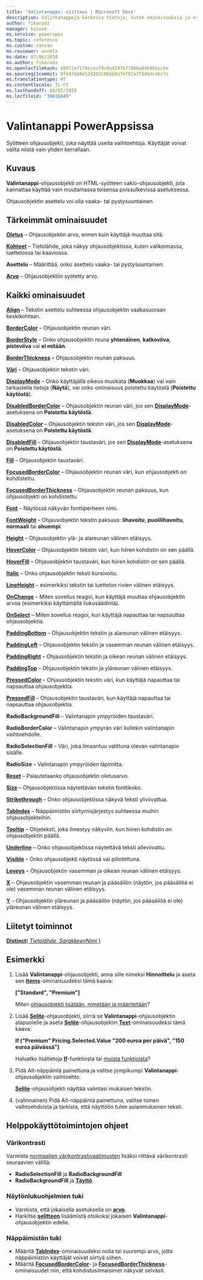 ```yaml
---
title: 'Valintanappi: viittaus | Microsoft Docs'
description: Valintanappeja koskevia tietoja, kuten ominaisuuksia ja esimerkkejä
author: fikaradz
manager: kvivek
ms.service: powerapps
ms.topic: reference
ms.custom: canvas
ms.reviewer: anneta
ms.date: 07/06/2018
ms.author: fikaradz
ms.openlocfilehash: b09f2ef174ecea79c0a4297bf700ba84b96bccbe
ms.sourcegitcommit: 0f6d7bb9e524202c065b9a7ef92a7f54bdc4bc7c
ms.translationtype: HT
ms.contentlocale: fi-FI
ms.lasthandoff: 08/07/2018
ms.locfileid: "39016049"
---
```

# <a name="radio-control-in-powerapps"></a>Valintanappi PowerAppsissa

Syötteen ohjausobjekti, joka näyttää useita vaihtoehtoja. Käyttäjät voivat valita niistä vain yhden kerrallaan.

## <a name="description"></a>Kuvaus

**Valintanappi**-ohjausobjekti on HTML-syötteen vakio-ohjausobjekti, jota kannattaa käyttää vain muutamassa toisensa poissulkevissa asetuksessa.

Ohjausobjektin asettelu voi olla vaaka- tai pystysuuntainen.

## <a name="key-properties"></a>Tärkeimmät ominaisuudet

**[Oletus](properties-core.md)**  – Ohjausobjektin arvo, ennen kuin käyttäjä muuttaa sitä.

**[Kohteet](properties-core.md)** – Tietolähde, joka näkyy ohjausobjektissa, kuten valikoimassa, luettelossa tai kaaviossa.

**Asettelu** – Määrittää, onko asettelu vaaka- tai pystysuuntainen.

**[Arvo](properties-core.md)** – Ohjausobjektiin syötetty arvo.

## <a name="all-properties"></a>Kaikki ominaisuudet

**[Align](properties-text.md)** – Tekstin asettelu suhteessa ohjausobjektin vaakasuoraan keskikohtaan.

**[BorderColor](properties-color-border.md)** – Ohjausobjektin reunan väri.

**[BorderStyle](properties-color-border.md)** – Onko ohjausobjektin reuna **yhtenäinen**, **katkoviiva**, **pisteviiva** vai **ei mitään**.

**[BorderThickness](properties-color-border.md)** – Ohjausobjektin reunan paksuus.

**[Väri](properties-color-border.md)**  – Ohjausobjektin tekstin väri.

**[DisplayMode](properties-core.md)** – Onko käyttäjällä oikeus muokata (**Muokkaa**) vai vain tarkastella tietoja (**Näytä**), vai onko ominaisuus poistettu käytöstä (**Poistettu käytöstä**).

**[DisabledBorderColor](properties-color-border.md)** – Ohjausobjektin reunan väri, jos sen **[DisplayMode](properties-core.md)**-asetuksena on **Poistettu käytöstä**.

**[DisabledColor](properties-color-border.md)** – Ohjausobjektin tekstin väri, jos sen **[DisplayMode](properties-core.md)**-asetuksena on **Poistettu käytöstä**.

**[DisabledFill](properties-color-border.md)** – Ohjausobjektin taustaväri, jos sen **[DisplayMode](properties-core.md)**-asetuksena on **Poistettu käytöstä**.

**[Fill](properties-color-border.md)** – Ohjausobjektin taustaväri.

**[FocusedBorderColor](properties-color-border.md)**  – Ohjausobjektin reunan väri, kun ohjausobjekti on kohdistettu.

**[FocusedBorderThickness](properties-color-border.md)** – Ohjausobjektin reunan paksuus, kun ohjausobjekti on kohdistettu.

**[Font](properties-text.md)** – Näytössä näkyvän fonttiperheen nimi.

**[FontWeight](properties-text.md)** – Ohjausobjektin tekstin paksuus: **lihavoitu**, **puolilihavoitu**, **normaali** tai **ohuempi**.

**[Height](properties-size-location.md)** – Ohjausobjektin ylä- ja alareunan välinen etäisyys.

**[HoverColor](properties-color-border.md)**  – Ohjausobjektin tekstin väri, kun hiiren kohdistin on sen päällä.

**[HoverFill](properties-color-border.md)**  – Ohjausobjektin taustaväri, kun hiiren kohdistin on sen päällä.

**[Italic](properties-text.md)**  – Onko ohjausobjektin teksti kursivoitu.

**[LineHeight](properties-text.md)** – esimerkiksi tekstin tai luettelon rivien välinen etäisyys.

**[OnChange](properties-core.md)** – Miten sovellus reagoi, kun käyttäjä muuttaa ohjausobjektin arvoa (esimerkiksi käyttämällä liukusäädintä).

**[OnSelect](properties-core.md)** – Miten sovellus reagoi, kun käyttäjä napauttaa tai napsauttaa ohjausobjektia.

**[PaddingBottom](properties-size-location.md)** – Ohjausobjektin tekstin ja alareunan välinen etäisyys.

**[PaddingLeft](properties-size-location.md)** – Ohjausobjektin tekstin ja vasemman reunan välinen etäisyys.

**[PaddingRight](properties-size-location.md)** – Ohjausobjektin tekstin ja oikean reunan välinen etäisyys.

**[PaddingTop](properties-size-location.md)** – Ohjausobjektin tekstin ja yläreunan välinen etäisyys.

**[PressedColor](properties-color-border.md)** – Ohjausobjektin tekstin väri, kun käyttäjä napauttaa tai napsauttaa ohjausobjektia.

**[PressedFill](properties-color-border.md)** – Ohjausobjektin taustaväri, kun käyttäjä napauttaa tai napsauttaa ohjausobjektia.

**RadioBackgroundFill** – Valintanapin ympyröiden taustaväri.

**RadioBorderColor** – Valintanapin ympyrän väri kullekin valintanapin vaihtoehdolle.

**RadioSelectionFill** – Väri, joka ilmaantuu valittuna olevan valintanapin sisälle.

**RadioSize** – Valintanapin ympyröiden läpimitta.

**[Reset](properties-core.md)** – Palautetaanko ohjausobjektin oletusarvo.

**[Size](properties-text.md)** – Ohjausobjektissa näytettävän tekstin fonttikoko.

**[Strikethrough](properties-text.md)**  – Onko ohjausobjektissa näkyvä teksti yliviivattua.

**[TabIndex](properties-accessibility.md)** – Näppäimistön siirtymisjärjestys suhteessa muihin ohjausobjekteihin.

**[Tooltip](properties-core.md)** – Ohjeteksti, joka ilmestyy näkyviin, kun hiiren kohdistin on ohjausobjektin päällä.

**[Underline](properties-text.md)** – Onko ohjausobjektissa näytettävä teksti alleviivattu.

**[Visible](properties-core.md)** – Onko ohjausobjekti näytössä vai piilotettuna.

**[Leveys](properties-size-location.md)** – Ohjausobjektin vasemman ja oikean reunan välinen etäisyys.

**[X](properties-size-location.md)** – Ohjausobjektin vasemman reunan ja pääsäilön (näytön, jos pääsäilöä ei ole) vasemman reunan välinen etäisyys.

**[Y](properties-size-location.md)** – Ohjausobjektin yläreunan ja pääsäilön (näytön, jos pääsäilöä ei ole) yläreunan välinen etäisyys.

## <a name="related-functions"></a>Liitetyt toiminnot

[**Distinct**( *Tietolähde*, *SarakkeenNimi* )](../functions/function-distinct.md)

## <a name="example"></a>Esimerkki

1. Lisää **Valintanappi**-ohjausobjekti, anna sille nimeksi **Hinnoittelu** ja aseta sen **[Items](properties-core.md)**-ominaisuudeksi tämä kaava:

    **["Standard", "Premium"]**

    Miten [ohjausobjekti lisätään, nimetään ja määritetään](../add-configure-controls.md)?

2. Lisää **[Selite](control-text-box.md)**-ohjausobjekti, siirrä se **Valintanappi**-ohjausobjektin alapuolelle ja aseta **[Selite](control-text-box.md)**-ohjausobjektin **[Text](properties-core.md)**-ominaisuudeksi tämä kaava:

    **If ("Premium" Pricing.Selected.Value "200 euroa per päivä", "150 euroa päivässä")**

    Haluatko lisätietoja **[If](../functions/function-if.md)**-funktiosta tai [muista funktioista](../formula-reference.md)?

3. Pidä Alt-näppäintä painettuna ja valitse jompikumpi **Valintanappi**-ohjausobjektin vaihtoehto.

    **[Selite](control-text-box.md)**-ohjausobjekti näyttää valintasi mukaisen tekstin.

4. (valinnainen) Pidä Alt-näppäintä painettuna, valitse toinen vaihtoehdoista ja tarkista, että näyttöön tulee asianmukainen teksti.

## <a name="accessibility-guidelines"></a>Helppokäyttötoimintojen ohjeet

### <a name="color-contrast"></a>Värikontrasti

Varmista [normaalien värikontrastivaatimusten](../accessible-apps-color.md) lisäksi riittävä värikontrasti seuraavien välillä:

* **RadioSelectionFill** ja **RadioBackgroundFill**
* **RadioBackgroundFill** ja **[Täyttö](properties-color-border.md)**

### <a name="screen-reader-support"></a>Näytönlukuohjelmien tuki

* Varmista, että jokaisella asetuksella on **[arvo](properties-core.md)**.
* Harkitse **[selitteen](control-text-box.md)** lisäämistä otsikoksi jokaisen **Valintanappi**-ohjausobjektin edelle.

### <a name="keyboard-support"></a>Näppäimistön tuki

* Määritä **[TabIndex](properties-accessibility.md)**-ominaisuudeksi nolla tai suurempi arvo, jotta näppäimistön käyttäjät voivat siirtyä siihen.
* Määritä  **[FocusedBorderColor](properties-color-border.md)**- ja **[FocusedBorderThickness](properties-color-border.md)**-ominaisuudet niin, että kohdistusilmaisimet näkyvät selvästi.
